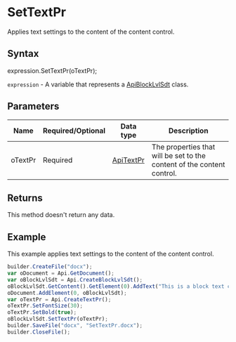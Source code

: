 # SetTextPr

Applies text settings to the content of the content control.

## Syntax

expression.SetTextPr(oTextPr);

`expression` - A variable that represents a [ApiBlockLvlSdt](../ApiBlockLvlSdt.md) class.

## Parameters

| **Name** | **Required/Optional** | **Data type** | **Description** |
| ------------- | ------------- | ------------- | ------------- |
| oTextPr | Required | [ApiTextPr](../../ApiTextPr/ApiTextPr.md) | The properties that will be set to the content of the content control. |

## Returns

This method doesn't return any data.

## Example

This example applies text settings to the content of the content control.

```javascript
builder.CreateFile("docx");
var oDocument = Api.GetDocument();
var oBlockLvlSdt = Api.CreateBlockLvlSdt();
oBlockLvlSdt.GetContent().GetElement(0).AddText("This is a block text content control with the font size set to 30 and the font weight set to bold.");
oDocument.AddElement(0, oBlockLvlSdt);
var oTextPr = Api.CreateTextPr();
oTextPr.SetFontSize(30);
oTextPr.SetBold(true);
oBlockLvlSdt.SetTextPr(oTextPr);
builder.SaveFile("docx", "SetTextPr.docx");
builder.CloseFile();
```